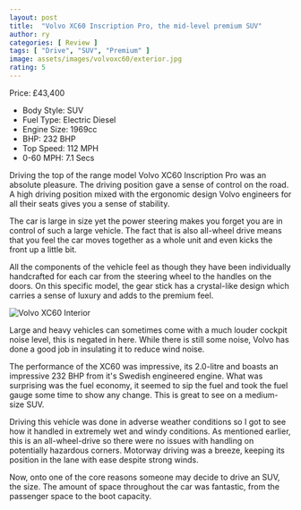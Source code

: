 ```yaml
---
layout: post
title:  "Volvo XC60 Inscription Pro, the mid-level premium SUV"
author: ry
categories: [ Review ]
tags: [ "Drive", "SUV", "Premium" ]
image: assets/images/volvoxc60/exterior.jpg
rating: 5
---
```


Price: £43,400

- Body Style: SUV
- Fuel Type: Electric Diesel
- Engine Size: 1969cc
- BHP: 232 BHP
- Top Speed: 112 MPH
- 0-60 MPH: 7.1 Secs

Driving the top of the range model Volvo XC60 Inscription Pro was an absolute pleasure. The driving position gave a sense of control on the road. A high driving position mixed with the ergonomic design Volvo engineers for all their seats gives you a sense of stability.

The car is large in size yet the power steering makes you forget you are in control of such a large vehicle. The fact that is also all-wheel drive means that you feel the car moves together as a whole unit and even kicks the front up a little bit.

All the components of the vehicle feel as though they have been individually handcrafted for each car from the steering wheel to the handles on the doors. On this specific model, the gear stick has a crystal-like design which carries a sense of luxury and adds to the premium feel.

![Volvo XC60 Interior](/assets/images/volvoxc60/interior.jpg)

Large and heavy vehicles can sometimes come with a much louder cockpit noise level, this is negated in here. While there is still some noise, Volvo has done a good job in insulating it to reduce wind noise.

The performance of the XC60 was impressive, its 2.0-litre and boasts an impressive 232 BHP from it's Swedish engineered engine. What was surprising was the fuel economy, it seemed to sip the fuel and took the fuel gauge some time to show any change. This is great to see on a medium-size SUV.

Driving this vehicle was done in adverse weather conditions so I got to see how it handled in extremely wet and windy conditions. As mentioned earlier, this is an all-wheel-drive so there were no issues with handling on potentially hazardous corners. Motorway driving was a breeze, keeping its position in the lane with ease despite strong winds.

Now, onto one of the core reasons someone may decide to drive an SUV, the size. The amount of space throughout the car was fantastic, from the passenger space to the boot capacity. 